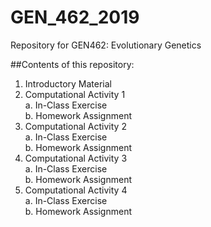 # GEN_462_2019
Repository for GEN462: Evolutionary Genetics

##Contents of this repository:  
1. Introductory Material  
2. Computational Activity 1  
  a. In-Class Exercise  
  b. Homework Assignment  
3. Computational Activity 2  
  a. In-Class Exercise  
  b. Homework Assignment  
4. Computational Activity 3  
  a. In-Class Exercise  
  b. Homework Assignment  
5. Computational Activity 4  
  a. In-Class Exercise  
  b. Homework Assignment  

